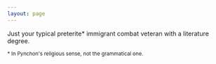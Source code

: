 ```yaml
---
layout: page
---
```

Just your typical preterite* immigrant combat veteran with a literature degree.

<small>* In Pynchon's religious sense, not the grammatical one.</small>

